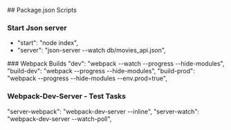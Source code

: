 ## Package.json Scripts

### Start Json server
- "start": "node index",
- "server": "json-server --watch db/movies_api.json",

### Webpack Builds
"dev": "webpack --watch --progress --hide-modules",
"build-dev": "webpack --progress --hide-modules",
"build-prod": "webpack --progress --hide-modules --env.prod=true",

### Webpack-Dev-Server - Test Tasks
"server-webpack": "webpack-dev-server --inline",
"server-watch": "webpack-dev-server --watch-poll",
